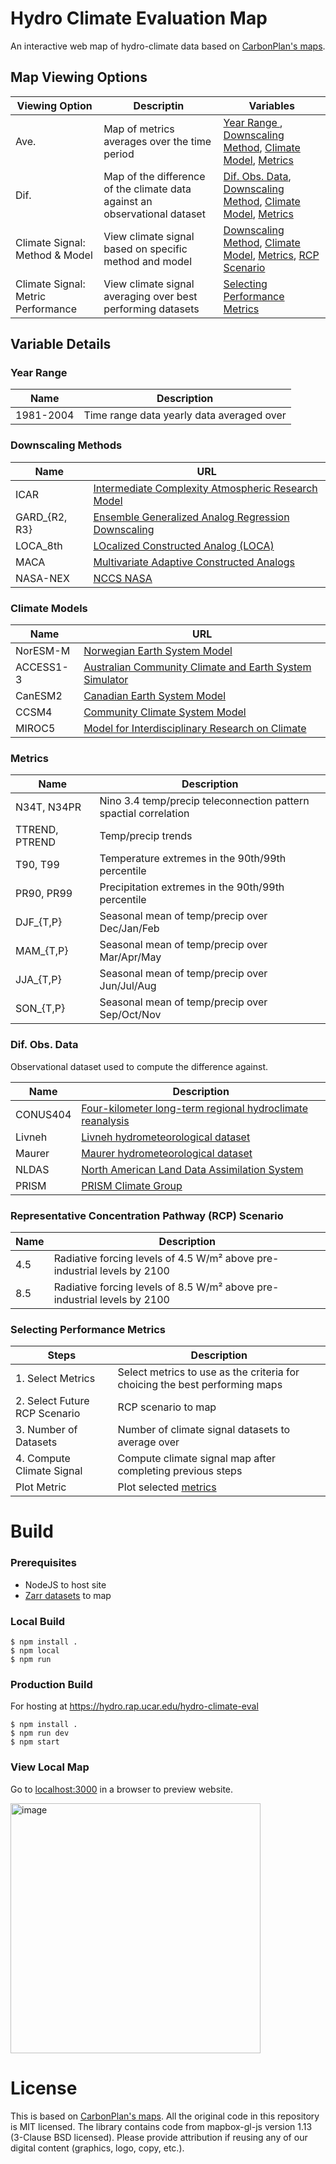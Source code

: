 # Hydro Climate Evaluation Map
An interactive web map of hydro-climate data based on [CarbonPlan's maps](https://github.com/carbonplan/maps).

## Map Viewing Options

| **Viewing Option** | **Descriptin**                                | **Variables** |
|--------------------|-----------------------------------------------|--------------|
| Ave.               | Map of metrics averages over the time period |  [Year Range ](https://github.com/scrasmussen/icar-maps?tab=readme-ov-file#year-range), [Downscaling Method](https://github.com/scrasmussen/icar-maps?tab=readme-ov-file#year-range), [Climate Model](https://github.com/scrasmussen/icar-maps?tab=readme-ov-file#year-range), [Metrics](https://github.com/scrasmussen/icar-maps?tab=readme-ov-file#year-range) |
| Dif.               | Map of the difference of the climate data against an observational dataset | [Dif. Obs. Data](https://github.com/scrasmussen/icar-maps?tab=readme-ov-file#year-range), [Downscaling Method](https://github.com/scrasmussen/icar-maps?tab=readme-ov-file#downscaling-methods), [Climate Model](https://github.com/scrasmussen/icar-maps?tab=readme-ov-file#climate-models), [Metrics](https://github.com/scrasmussen/icar-maps?tab=readme-ov-file#metrics) |
| Climate Signal: Method & Model | View climate signal based on specific method and model | [Downscaling Method](https://github.com/scrasmussen/icar-maps?tab=readme-ov-file#downscaling-methods), [Climate Model](https://github.com/scrasmussen/icar-maps?tab=readme-ov-file#climate-models), [Metrics](https://github.com/scrasmussen/icar-maps?tab=readme-ov-file#metrics), [RCP Scenario](https://github.com/scrasmussen/icar-maps?tab=readme-ov-file#representative-concentration-pathway-rcp-scenario) |
| Climate Signal: Metric Performance | View climate signal averaging over best performing datasets | [Selecting Performance Metrics](https://github.com/scrasmussen/icar-maps?tab=readme-ov-file#selecting-performance-metrics) |

## Variable Details
### Year Range

| **Name**  | **Description**                           |
|-----------|-------------------------------------------|
| 1981-2004 | Time range data yearly data averaged over |

### Downscaling Methods

| **Name**      | **URL**                                                                                             |
|---------------|-----------------------------------------------------------------------------------------------------|
| ICAR          | [Intermediate Complexity Atmospheric Research Model](https://github.com/NCAR/icar)                  |
| GARD_{R2, R3} | [Ensemble Generalized Analog Regression Downscaling](https://github.com/NCAR/GARD)                  |
| LOCA_8th      | [LOcalized Constructed Analog (LOCA)](https://github.com/NCAR/LOCA_Downscaling_Analysis)            |
| MACA          | [Multivariate Adaptive Constructed Analogs](https://climate.northwestknowledge.net/MACA/index.php)  |
| NASA-NEX      | [NCCS NASA](https://www.nccs.nasa.gov/services/data-collections/land-based-products/nex-gddp-cmip6) |

### Climate Models

| **Name**  | **URL**                                                                                                                                 |
|-----------|-----------------------------------------------------------------------------------------------------------------------------------------|
| NorESM-M  | [Norwegian Earth System Model](https://github.com/NorESMhub/NorESM)                                                                     |
| ACCESS1-3 | [Australian Community Climate and Earth System Simulator](https://www.csiro.au/en/research/environmental-impacts/climate-change/access) |
| CanESM2   | [Canadian Earth System Model](https://climate-scenarios.canada.ca/?page=pred-canesm2)                                                   |
| CCSM4     | [Community Climate System Model](https://www2.cesm.ucar.edu/models/ccsm4.0/)                                                            |
| MIROC5    | [Model for Interdisciplinary Research on Climate](https://www.icesfoundation.org/Pages/ScienceItemDetails.aspx?siid=181)                |

### Metrics

| **Name**       | **Description**                                                  |
|----------------|------------------------------------------------------------------|
| N34T, N34PR    | Nino 3.4 temp/precip teleconnection pattern spactial correlation |
| TTREND, PTREND | Temp/precip trends                                               |
| T90, T99       | Temperature extremes in the 90th/99th percentile                 |
| PR90, PR99     | Precipitation extremes in the 90th/99th percentile               |
| DJF_{T,P}      | Seasonal mean of temp/precip over Dec/Jan/Feb                    |
| MAM_{T,P}      | Seasonal mean of temp/precip over Mar/Apr/May                    |
| JJA_{T,P}      | Seasonal mean of temp/precip over Jun/Jul/Aug                    |
| SON_{T,P}      | Seasonal mean of temp/precip over Sep/Oct/Nov                    |

### Dif. Obs. Data
Observational dataset used to compute the difference against.

| **Name** | **Description** |
|----------|-----------------|
| CONUS404 | [Four-kilometer long-term regional hydroclimate reanalysis ](https://www.usgs.gov/data/conus404-four-kilometer-long-term-regional-hydroclimate-reanalysis-over-conterminous-united) |
| Livneh   | [Livneh hydrometeorological dataset](https://climatedataguide.ucar.edu/climate-data/livneh-gridded-precipitation-and-other-meteorological-variables-continental-us-mexico) |
| Maurer   | [Maurer hydrometeorological dataset](https://www.engr.scu.edu/~emaurer/gridded_obs/index_gridded_obs.html) |
| NLDAS    | [North American Land Data Assimilation System](https://ldas.gsfc.nasa.gov/nldas)                           |
| PRISM    | [PRISM Climate Group](https://prism.oregonstate.edu/)                                                      |

### Representative Concentration Pathway (RCP) Scenario

| **Name** | **Description**                                                          |
|----------|--------------------------------------------------------------------------|
| 4.5      | Radiative forcing levels of 4.5 W/m² above pre-industrial levels by 2100 |
| 8.5      | Radiative forcing levels of 8.5 W/m² above pre-industrial levels by 2100 |

### Selecting Performance Metrics

| **Steps**                     | **Description**                                                             |
|-------------------------------|-----------------------------------------------------------------------------|
| 1. Select Metrics             | Select metrics to use as the criteria for choicing the best performing maps |
| 2. Select Future RCP Scenario | RCP scenario to map                                                         |
| 3. Number of Datasets         | Number of climate signal datasets to average over                           |
| 4. Compute Climate Signal     | Compute climate signal map after completing previous steps                  |
| Plot Metric                   | Plot selected [metrics](https://github.com/scrasmussen/icar-maps?tab=readme-ov-file#metrics) |



# Build
### Prerequisites
- NodeJS to host site
- [Zarr datasets](https://github.com/scrasmussen/icar-zarr-data) to map

### Local Build
```
$ npm install .
$ npm local
$ npm run
```

### Production Build
For hosting at <https://hydro.rap.ucar.edu/hydro-climate-eval>
```
$ npm install .
$ npm run dev
$ npm start
```

### View Local Map
Go to [localhost:3000](http://localhost:3000) in a browser to preview website.

<img width="400" alt="image" src="https://github.com/scrasmussen/icar-maps/assets/5750642/5ab5462d-206c-4bb5-9a67-2ac45606ad22">



# License
This is based on [CarbonPlan's maps](https://github.com/carbonplan/maps).
All the original code in this repository is MIT licensed. The library contains code from mapbox-gl-js version 1.13 (3-Clause BSD licensed).
Please provide attribution if reusing any of our digital content (graphics, logo, copy, etc.).
